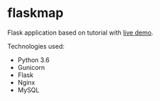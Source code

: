 # flaskmap
Flask application based on tutorial with [live demo](http://p1.nazo.pm/).

Technologies used:
- Python 3.6
- Gunicorn
- Flask
- Nginx
- MySQL
